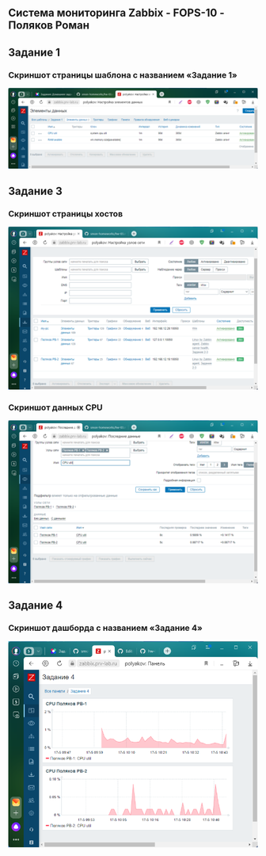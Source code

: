 ## Система мониторинга Zabbix - FOPS-10 - Поляков Роман
## Задание 1
### Cкриншот страницы шаблона с названием «Задание 1»
![Ссылка 1](https://github.com/bag2000/hw-8-01/blob/main/les-1.png)
 
## Задание 3
### Скриншот страницы хостов
![Ссылка 2](https://github.com/bag2000/hw-8-01/blob/main/les-3-1.png)
  
### Скриншот данных CPU
![Ссылка 3](https://github.com/bag2000/hw-8-01/blob/main/les-3-3.png)
  
## Задание 4
### Скриншот дашборда с названием «Задание 4»
![Ссылка 4](https://github.com/bag2000/hw-8-01/blob/main/les-4.png)
